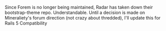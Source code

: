 Since Forem is no longer being maintained, Radar has taken down their bootstrap-theme repo.  Understandable. Until a decision is made on Mineraliety's forum direction (not crazy about thredded), I'll update this for Rails 5 Compatibility